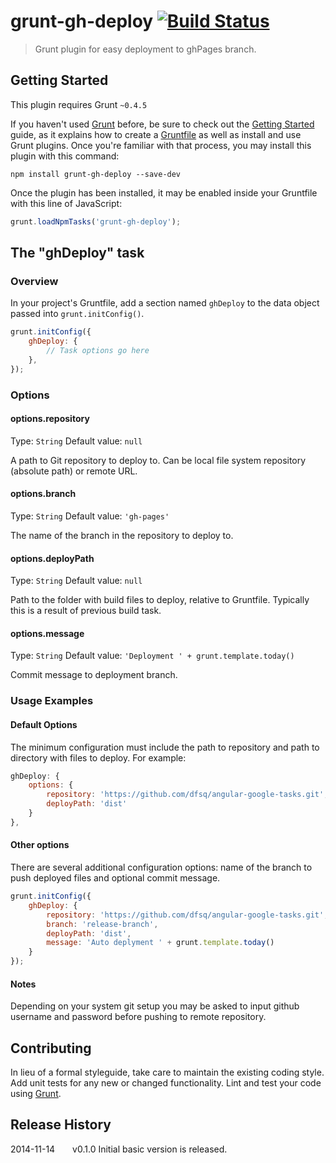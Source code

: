 # grunt-gh-deploy [![Build Status](https://travis-ci.org/dfsq/grunt-gh-deploy.svg?branch=master)](https://travis-ci.org/dfsq/grunt-gh-deploy)

> Grunt plugin for easy deployment to ghPages branch.

## Getting Started
This plugin requires Grunt `~0.4.5`

If you haven't used [Grunt](http://gruntjs.com/) before, be sure to check out the [Getting Started](http://gruntjs.com/getting-started) guide, as it explains how to create a [Gruntfile](http://gruntjs.com/sample-gruntfile) as well as install and use Grunt plugins. Once you're familiar with that process, you may install this plugin with this command:

```shell
npm install grunt-gh-deploy --save-dev
```

Once the plugin has been installed, it may be enabled inside your Gruntfile with this line of JavaScript:

```js
grunt.loadNpmTasks('grunt-gh-deploy');
```

## The "ghDeploy" task

### Overview
In your project's Gruntfile, add a section named `ghDeploy` to the data object passed into `grunt.initConfig()`.

```js
grunt.initConfig({
    ghDeploy: {
        // Task options go here
    },
});
```

### Options

#### options.repository
Type: `String`
Default value: `null`

A path to Git repository to deploy to. Can be local file system repository (absolute path) or remote URL.

#### options.branch
Type: `String`
Default value: `'gh-pages'`

The name of the branch in the repository to deploy to.

#### options.deployPath
Type: `String`
Default value: `null`

Path to the folder with build files to deploy, relative to Gruntfile. Typically this is a result of previous build task.

#### options.message
Type: `String`
Default value: `'Deployment ' + grunt.template.today()`

Commit message to deployment branch.

### Usage Examples

#### Default Options
The minimum configuration must include the path to repository and path to directory with files to deploy. For example:

```js
ghDeploy: {
	options: {
		repository: 'https://github.com/dfsq/angular-google-tasks.git',
		deployPath: 'dist'
	}
},
```

#### Other options
There are several additional configuration options: name of the branch to push deployed files and optional commit message.

```js
grunt.initConfig({
    ghDeploy: {
    	repository: 'https://github.com/dfsq/angular-google-tasks.git',
    	branch: 'release-branch',
    	deployPath: 'dist',
    	message: 'Auto deplyment ' + grunt.template.today()
    }
});
```

#### Notes
Depending on your system git setup you may be asked to input github username and password before pushing to remote repository.

## Contributing
In lieu of a formal styleguide, take care to maintain the existing coding style. Add unit tests for any new or changed functionality. Lint and test your code using [Grunt](http://gruntjs.com/).

## Release History
2014-11-14  v0.1.0  Initial basic version is released.